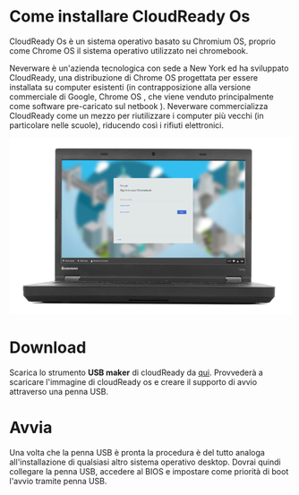 # Come installare CloudReady Os

CloudReady Os è un sistema operativo basato su Chromium OS, proprio come Chrome OS il sistema operativo utilizzato nei chromebook.

Neverware è un'azienda tecnologica con sede a New York ed ha sviluppato CloudReady, una distribuzione di Chrome OS progettata per essere installata su computer esistenti (in contrapposizione alla versione commerciale di Google, Chrome OS , che viene venduto principalmente come software pre-caricato sul netbook ). Neverware commercializza CloudReady come un mezzo per riutilizzare i computer più vecchi (in particolare nelle scuole), riducendo così i rifiuti elettronici.

![language](./images/CRmachine.png)

# Download

Scarica lo strumento **USB maker** di cloudReady da [qui](https://www.neverware.com/freedownload#intro-text).
Provvederà a scaricare l'immagine di cloudReady os e creare il supporto di avvio attraverso una penna USB.

# Avvia

Una volta che la penna USB è pronta la procedura è del tutto analoga all'installazione di qualsiasi altro sistema operativo desktop. 
Dovrai quindi collegare la penna USB, accedere al BIOS e impostare come priorità di boot l'avvio tramite penna USB.

